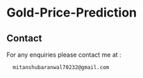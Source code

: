 # Gold-Price-Prediction


## Contact
For any enquiries please contact me at :
      
      mitanshubaranwal70232@gmail.com
      
